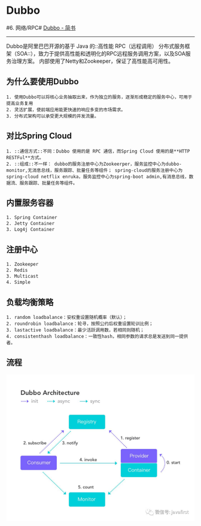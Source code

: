# Dubbo
#6. 网络/RPC#
[Dubbo - 简书](https://www.jianshu.com/p/3090d63e9cb3)
- - - -
Dubbo是阿里巴巴开源的基于 Java 的::高性能 RPC（远程调用） 分布式服务框架（SOA::），致力于提供高性能和透明化的RPC远程服务调用方案，以及SOA服务治理方案。
内部使用了Netty和Zookeeper，保证了高性能高可用性。

## 为什么要使用Dubbo
	1. 使用Dubbo可以将核心业务抽取出来，作为独立的服务，逐渐形成稳定的服务中心，可用于提高业务复用
	2. 灵活扩展，使前端应用能更快速的响应多变的市场需求。
	3. 分布式架构可以承受更大规模的并发流量。

## 对比Spring Cloud
	1. ::通信方式::不同：Dubbo 使用的是 RPC 通信，而Spring Cloud 使用的是**HTTP RESTFul**方式。
	2. ::组成::不一样： dubbo的服务注册中心为Zookeerper，服务监控中心为dubbo-monitor,无消息总线，服务跟踪、批量任务等组件； spring-cloud的服务注册中心为spring-cloud netflix enruka，服务监控中心为spring-boot admin,有消息总线，数据流、服务跟踪、批量任务等组件。

## 内置服务容器
	1. Spring Container
	2. Jetty Container
	3. Log4j Container

## 注册中心
	1. Zookeeper
	2. Redis
	3. Multicast
	4. Simple

## 负载均衡策略
	1. random loadbalance：安权重设置随机概率（默认）；
	2. roundrobin loadbalance：轮寻，按照公约后权重设置轮训比例；
	3. lastactive loadbalance：最少活跃调用数，若相同则随机；
	4. consistenthash loadbalance：一致性hash，相同参数的请求总是发送到同一提供者。

## 流程
![](Dubbo/12956417-f031b9e95a1b6340.png)



